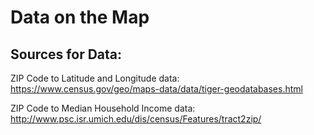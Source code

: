 # Data on the Map

## Sources for Data:

ZIP Code to Latitude and Longitude data:
https://www.census.gov/geo/maps-data/data/tiger-geodatabases.html

ZIP Code to Median Household Income data:
http://www.psc.isr.umich.edu/dis/census/Features/tract2zip/